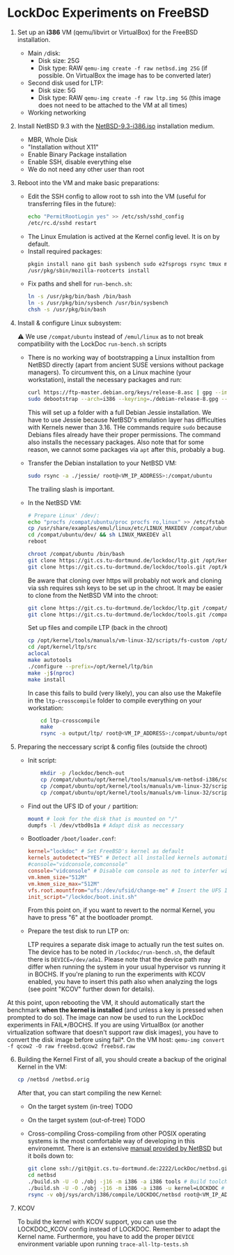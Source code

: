 # LockDoc Experiments on FreeBSD

1. Set up an **i386** VM (qemu/libvirt or VirtualBox) for the FreeBSD installation.
    * Main `/`disk:
        * Disk size: 25G
        * Disk type: RAW `qemu-img create -f raw netbsd.img 25G` (if possible. On VirtualBox the image has to be converted later)
    * Second disk used for LTP:
        * Disk size: 5G
        * Disk type: RAW `qemu-img create -f raw ltp.img 5G` (this image does not need to be attached to the VM at all times)
    * Working networking
2.  Install NetBSD 9.3 with the [NetBSD-9.3-i386.iso](http://cdn.netbsd.org/pub/NetBSD/NetBSD-9.3/iso/NetBSD-9.3-i386.iso) installation medium.
	
    * MBR, Whole Disk
    * "Installation without X11"
    * Enable Binary Package installation
    * Enable SSH, disable everything else
    * We do not need any other user than root
4.  Reboot into the VM and make basic preparations:
    
    *   Edit the SSH config to allow root to ssh into the VM (useful for transferring files in the future): 
        ```sh
        echo "PermitRootLogin yes" >> /etc/ssh/sshd_config
        /etc/rc.d/sshd restart
        ```
    *   The Linux Emulation is actived at the Kernel config level. It is on by default.
    *   Install required packages: 
        ```sh
        pkgin install nano git bash sysbench sudo e2fsprogs rsync tmux mozilla-rootcerts
        /usr/pkg/sbin/mozilla-rootcerts install
        ```
    * Fix paths and shell for `run-bench.sh`: 
        ```sh
        ln -s /usr/pkg/bin/bash /bin/bash
        ln -s /usr/pkg/bin/sysbench /usr/bin/sysbench
        chsh -s /usr/pkg/bin/bash
        ```

4.  Install & configure Linux subsystem:

    ⚠️ We use `/compat/ubuntu` instead of `/emul/linux` as to not break compatibility with the LockDoc `run-bench.sh` scripts
    
    * There is no working way of bootstrapping a Linux installtion from NetBSD directly (apart from ancient SUSE versions without package managers). To circumvent this, on a Linux machine (your workstation), install the necessary packages and run:
		```sh
		curl https://ftp-master.debian.org/keys/release-8.asc | gpg --import --no-default-keyring --keyring ./debian-release-8.gpg
		sudo debootstrap --arch=i386 --keyring=./debian-release-8.gpg --include=dosfstools,e2fsprogs,build-essential,git,autoconf,nano,util-linux,automake,pkg-config,ssh,curl jessie ./jessie
		```
		This will set up a folder with a full Debian Jessie installation. We have to use Jessie because NetBSD's emulation layer has difficulties with Kernels newer than 3.16. THe commands require `sudo` because Debians files already have their proper permissions. The command also installs the necessary packages. Also note that for some reason, we cannot some packages via `apt` after this, probably a bug.
    - Transfer the Debian installation to your NetBSD VM:
        ```sh
        sudo rsync -a ./jessie/ root@<VM_IP_ADDRESS>:/compat/ubuntu
        ```
        The trailing slash is important.
    - In the NetBSD VM:
        ```sh
        # Prepare Linux' /dev/:
        echo "procfs /compat/ubuntu/proc procfs ro,linux" >> /etc/fstab
        cp /usr/share/examples/emul/linux/etc/LINUX_MAKEDEV /compat/ubuntu/dev
        cd /compat/ubuntu/dev/ && sh LINUX_MAKEDEV all
        reboot
        ```
        ```sh
        chroot /compat/ubuntu /bin/bash
        git clone https://git.cs.tu-dortmund.de/lockdoc/ltp.git /opt/kernel/ltp/src
        git clone https://git.cs.tu-dortmund.de/lockdoc/tools.git /opt/kernel/tools
        ```

        Be aware that cloning over https will probably not work and cloning via ssh requires ssh keys to be set up in the chroot. It may be easier to clone from the NetBSD VM into the chroot:

        ```sh
        git clone https://git.cs.tu-dortmund.de/lockdoc/ltp.git /compat/ubuntu/opt/kernel/ltp/src
        git clone https://git.cs.tu-dortmund.de/lockdoc/tools.git /compat/ubuntu/opt/kernel/tools
        ```

        Set up files and compile LTP (back in the chroot)

        ```sh
        cp /opt/kernel/tools/manuals/vm-linux-32/scripts/fs-custom /opt/kernel/tools/manuals/vm-linux-32/scripts/syscalls-custom /opt/kernel/ltp/src/runtest
        cd /opt/kernel/ltp/src
        aclocal
        make autotools
        ./configure --prefix=/opt/kernel/ltp/bin
        make -j$(nproc)
        make install
        ```

        In case this fails to build (very likely), you can also use the Makefile in the `ltp-crosscompile` folder to compile everything on your workstation:
        ```sh
            cd ltp-crosscompile
            make
            rsync -a output/ltp/ root@<VM_IP_ADDRESS>:/compat/ubuntu/opt/kernel/ltp/bin
        ```
5. Preparing the neccessary script & config files (outside the chroot)
    * Init script:
        ```sh
            mkdir -p /lockdoc/bench-out
            cp /compat/ubuntu/opt/kernel/tools/manuals/vm-netbsd-i386/scripts/* /lockdoc
            cp /compat/ubuntu/opt/kernel/tools/manuals/vm-linux-32/scripts/run-bench.sh /lockdoc
            cp /compat/ubuntu/opt/kernel/tools/manuals/vm-linux-32/scripts/fork.c /lockdoc/bench-out
        ```
    * Find out the UFS ID of your `/` partition:
        ```sh
        mount # look for the disk that is mounted on "/"
        dumpfs -l /dev/vtbd0s1a # Adapt disk as neccessary
        ```
    * Bootloader `/boot/loader.conf`:
        ```conf
        kernel="lockdoc" # Set FreeBSD's kernel as default
        kernels_autodetect="YES" # Detect all installed kernels automatically
        #console="vidconsole,comconsole"
        console="vidconsole" # Disable com console as not to interfer with LockDoc
        vm.kmem_size="512M"
        vm.kmem_size_max="512M"
        vfs.root.mountfrom="ufs:/dev/ufsid/change-me" # Insert the UFS ID of the previous step here
        init_script="/lockdoc/boot.init.sh"
        ```
        From this point on, if you want to revert to the normal Kernel, you have to press "6" at the bootloader prompt.

    * Prepare the test disk to run LTP on:

        LTP requires a separate disk image to actually run the test suites on. The device has to be noted in `/lockdoc/run-bench.sh`, the default there is `DEVICE=/dev/ada1`. Please note that the device path may differ when running the system in your usual hypervisor vs running it in BOCHS. If you're planing to run the experiments with KCOV enabled, you have to insert this path also when analyzing the logs (see point "KCOV" further down for details).


At this point, upon rebooting the VM, it should automatically start the benchmark **when the kernel is installed** (and unless a key is pressed when prompted to do so). The image can now be used to run the LockDoc experiments in FAIL*/BOCHS. If you are using VirtualBox (or another virtualization software that doesn't support raw disk images), you have to convert the disk image before using fail*. On the VM host: ```qemu-img convert -f qcow2 -O raw freebsd.qcow2 freebsd.raw```

6. Building the Kernel
    First of all, you should create a backup of the original Kernel in the VM:
    ```sh
    cp /netbsd /netbsd.orig
    ```

    After that, you can start compiling the new Kernel: 
    * On the target system (in-tree)
        TODO
    * On the target system (out-of-tree)
        TODO
    * Cross-compiling
        Cross-compiling from other POSIX operating systems is the most comfortable way of developing in this environemnt. There is an extensive [manual provided by NetBSD](https://www.netbsd.org/docs/guide/en/chap-build.html) but it boils down to:

        ```sh
        git clone ssh://git@git.cs.tu-dortmund.de:2222/LockDoc/netbsd.git
        cd netbsd
        ./build.sh -U -O ./obj -j16 -m i386 -a i386 tools # Build toolchain
        ./build.sh -U -O ./obj -j16 -m i386 -a i386 -u kernel=LOCKDOC # (Re)build Kernel
        rsync -v obj/sys/arch/i386/compile/LOCKDOC/netbsd root@<VM_IP_ADDRESS>:/netbsd # Copy Kernel to VM
        ```

7. KCOV

    To build the kernel with KCOV support, you can use the LOCKDOC_KCOV config instead of LOCKDOC. Remember to adapt the Kernel name.
    Furthermore, you have to add the proper `DEVICE` environment variable upon running `trace-all-ltp-tests.sh`
